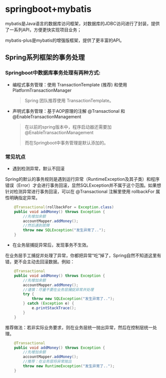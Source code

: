 # springboot+mybatis

mybatis是Java语言的数据库访问框架，对数据库的JDBC访问进行了封装，提供了一系列API，方便更快实现项目业务；

mybatis-plus是mybatis的增强版框架，提供了更丰富的API。



## Spring系列框架的事务处理

### Springboot中数据库事务处理有两种方式:

- 编程式事务管理：使用 TransactionTemplate (推荐) 和使用 PlatformTransactionManager

  >  Spring 团队推荐使用 TransactionTemplate。

- 声明式事务管理：基于AOP原理的注解 @Transactional 和 @EnableTransactionManagement

  > 在以前的spring版本中，程序启动器还需要加@EnableTransactionManagement
  >
  > 而在Springboot中事务管理是默认添加的。



### 常见坑点

- 遇到检测异常，默认不回滚

Spring的默认的事务规则是遇到运行异常（RuntimeException及其子类）和程序错误（Error）才会进行事务回滚，显然SQLException并不属于这个范围。如果想针对检测异常进行事务回滚，可以在 @Transactional 注解里使用
 rollbackFor 属性明确指定异常。

```java
    @Transactional(rollbackFor = Exception.class)
    public void addMoney() throws Exception {
        //先增加余额
        accountMapper.addMoney();
        //然后遇到故障
        throw new SQLException("发生异常了..");
    }
```

- 在业务层捕捉异常后，发现事务不生效。

在业务层手工捕捉并处理了异常，你都把异常“吃”掉了，Spring自然不知道这里有错，更不会主动去回滚数据。例如：

```java
    @Transactional
    public void addMoney() throws Exception {
        //先增加余额
        accountMapper.addMoney();
        //谨慎：尽量不要在业务层捕捉异常并处理
        try {
            throw new SQLException("发生异常了..");
        } catch (Exception e) {
            e.printStackTrace();
        }
    }
```

推荐做法：若非实际业务要求，则在业务层统一抛出异常，然后在控制层统一处理。

```java
    @Transactional
    public void addMoney() throws Exception {
        //先增加余额
        accountMapper.addMoney();
        //推荐：在业务层将异常抛出
        throw new RuntimeException("发生异常了..");
    }
```

